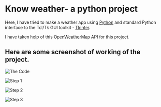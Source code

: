 
# Know weather- a python project

Here, I have tried to make a weather app using [Python](https://www.python.org/)
and standard Python interface to the Tcl/Tk GUI toolkit - [Tkinter](https://docs.python.org/3/library/tkinter.html).


I have taken help of this [OpenWeatherMap](https://openweathermap.org/api) API for this project.


## Here are some screenshot of working of the project.

![The Code](https://cdn.discordapp.com/attachments/912044729020084265/1055182865656201287/image.png)


![Step 1](https://cdn.discordapp.com/attachments/912044729020084265/1055182866071433246/image.png)


![Step 2](https://cdn.discordapp.com/attachments/912044729020084265/1055182866482466927/image.png)



![Step 3](https://cdn.discordapp.com/attachments/912044729020084265/1055182866792857640/image.png)

